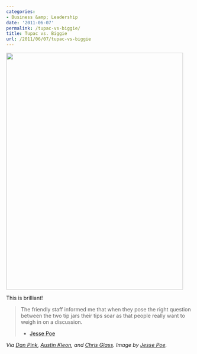 ```yaml
---
categories:
- Business &amp; Leadership
date: '2011-06-07'
permalink: /tupac-vs-biggie/
title: Tupac vs. Biggie
url: /2011/06/07/tupac-vs-biggie
---
```


<img src="https://gomakethings.com/wp-content/uploads/2011/06/tips.jpg" alt="" title="IMG_1401" width="478" height="640" class="aligncenter size-full wp-image-757" />

This is brilliant!

<blockquote>The friendly staff informed me that when they pose the right question between the two tip jars their tips soar as that people really want to weigh in on a discussion.

- <a href="http://www.jessepoe.is/blogging/its-not-what-you-do-its-how-you-do-it/">Jesse Poe</a></blockquote>

<em>Via <a href="http://www.danpink.com/archives/2011/06/can-signs-help-service-workers-coax-a-larger-tip">Dan Pink</a>, <a href="http://tumblr.austinkleon.com/post/3228180045/tupac-vs-biggie-tip-jar-the-friendly-staff">Austin Kleon</a>, and <a href="http://chrisglass.com/">Chris Glass</a>. Image by <a href="http://www.jessepoe.is/blogging/its-not-what-you-do-its-how-you-do-it/">Jesse Poe</a>.</em>